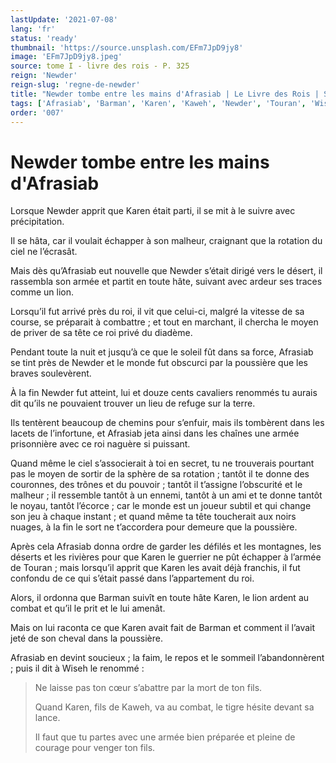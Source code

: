 ```yaml
---
lastUpdate: '2021-07-08'
lang: 'fr'
status: 'ready'
thumbnail: 'https://source.unsplash.com/EFm7JpD9jy8'
image: 'EFm7JpD9jy8.jpeg'
source: tome I - livre des rois - P. 325
reign: 'Newder'
reign-slug: 'regne-de-newder'
title: "Newder tombe entre les mains d'Afrasiab | Le Livre des Rois | Shâhnâmeh"
tags: ['Afrasiab', 'Barman', 'Karen', 'Kaweh', 'Newder', 'Touran', 'Wiseh']
order: '007'
---
```


<!-- LTeX: language=fr -->

# Newder tombe entre les mains d'Afrasiab

Lorsque Newder apprit que Karen était parti, il se mit à le suivre avec précipitation.

Il se hâta, car il voulait échapper à son malheur, craignant que la rotation du ciel ne l’écrasât.

Mais dès qu’Afrasiab eut nouvelle que Newder s’était dirigé vers le désert, il rassembla son armée et partit en toute hâte, suivant avec ardeur ses traces comme un lion.

Lorsqu’il fut arrivé près du roi, il vit que celui-ci, malgré la vitesse de sa course, se préparait à combattre ; et tout en marchant, il chercha le moyen de priver de sa tête ce roi privé du diadème.

Pendant toute la nuit et jusqu’à ce que le soleil fût dans sa force, Afrasiab se tint près de Newder et le monde fut obscurci par la poussière que les braves soulevèrent.

À la fin Newder fut atteint, lui et douze cents cavaliers renommés tu aurais dit qu’ils ne pouvaient trouver un lieu de refuge sur la terre.

Ils tentèrent beaucoup de chemins pour s’enfuir, mais ils tombèrent dans les lacets de l’infortune, et Afrasiab jeta ainsi dans les chaînes une armée prisonnière avec ce roi naguère si puissant.

Quand même le ciel s’associerait à toi en secret, tu ne trouverais pourtant pas le moyen de sortir de la sphère de sa rotation ; tantôt il te donne des couronnes, des trônes et du pouvoir ; tantôt il t’assigne l’obscurité et le malheur ; il ressemble tantôt à un ennemi, tantôt à un ami et te donne tantôt le noyau, tantôt l’écorce ; car le monde est un joueur subtil et qui change son jeu à chaque instant ; et quand même ta tête toucherait aux noirs nuages, à la fin le sort ne t’accordera pour demeure que la poussière.

Après cela Afrasiab donna ordre de garder les défilés et les montagnes, les déserts et les rivières pour que Karen le guerrier ne pût échapper à l’armée de Touran ; mais lorsqu’il apprit que Karen les avait déjà franchis, il fut confondu de ce qui s’était passé dans l’appartement du roi.

Alors, il ordonna que Barman suivît en toute hâte Karen, le lion ardent au combat et qu’il le prit et le lui amenât.

Mais on lui raconta ce que Karen avait fait de Barman et comment il l’avait jeté de son cheval dans la poussière.

Afrasiab en devint soucieux ; la faim, le repos et le sommeil l’abandonnèrent ; puis il dit à Wiseh le renommé :

> Ne laisse pas ton cœur s’abattre par la mort de ton fils.
>
> Quand Karen, fils de Kaweh, va au combat, le tigre hésite devant sa lance.
>
> Il faut que tu partes avec une armée bien préparée et pleine de courage pour venger ton fils.
